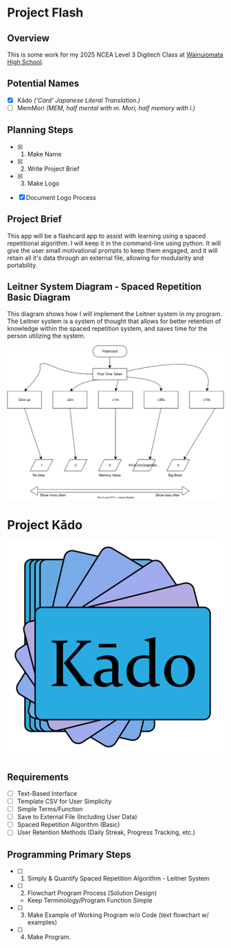 # Project Flash

## Overview

This is some work for my 2025 NCEA Level 3 Digitech Class at [Wainuiomata High School](https://wainuiomatahigh.school.nz/).

## Potential Names

- [x] Kādo *('Card' Japanese Literal Translation.)*
- [ ] MemMori *(MEM, half mental with m. Mori, half memory with i.)*

## Planning Steps

- [x] 1. Make Name
- [x] 2. Write Project Brief
- [x] 3. Make Logo

- [x] Document Logo Process

## Project Brief

This app will be a flashcard app to assist with learning using a spaced repetitional algorithm. I will keep it in the command-line using python. It will give the user small motivational prompts to keep them engaged, and it will retain all it's data through an external file, allowing for modularity and portability.

## Leitner System Diagram - Spaced Repetition Basic Diagram

This diagram shows how I will implement the Leitner system in my program. The Leitner system is a system of thought that allows for better retention of knowledge within the spaced repetition system, and saves time for the person utilizing the system.

![LeitnerSystem](leitnerSystemDiagram\LeitnerSystem.drawio.svg)

# Project Kādo

![KadoLogo](Logo/Kado-v2(1600x1600).png)

## Requirements

- [ ] Text-Based Interface
- [ ] Template CSV for User Simplicity
- [ ] Simple Terms/Function
- [ ] Save to External File (Including User Data)
- [ ] Spaced Repetition Algorithm (Basic)
- [ ] User Retention Methods (Daily Streak, Progress Tracking, etc.)

## Programming Primary Steps

- [ ] 1. Simply & Quantify Spaced Repetition Algorithm - Leitner System
- [ ] 2. Flowchart Program Process (Solution Design)
    - Keep Terminology/Program Function Simple
- [ ] 3. Make Example of Working Program w/o Code (text flowchart w/ examples)
- [ ] 4. Make Program.